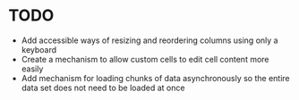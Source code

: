 # TODO

 - Add accessible ways of resizing and reordering columns using only a keyboard
 - Create a mechanism to allow custom cells to edit cell content more easily
 - Add mechanism for loading chunks of data asynchronously so the entire data set does not need to be loaded at once